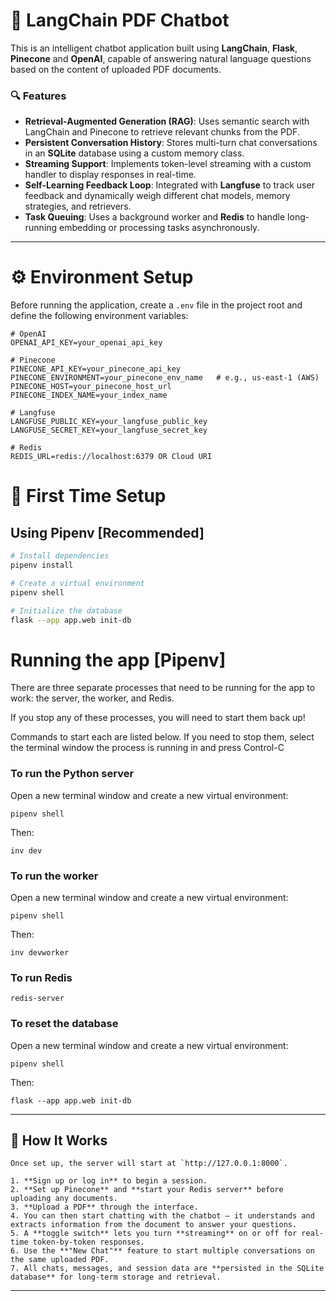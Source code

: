 # 📄 LangChain PDF Chatbot

This is an intelligent chatbot application built using **LangChain**, **Flask**, **Pinecone** and **OpenAI**, capable of answering natural language questions based on the content of uploaded PDF documents.

### 🔍 Features

- **Retrieval-Augmented Generation (RAG)**: Uses semantic search with LangChain and Pinecone to retrieve relevant chunks from the PDF.
- **Persistent Conversation History**: Stores multi-turn chat conversations in an **SQLite** database using a custom memory class.
- **Streaming Support**: Implements token-level streaming with a custom handler to display responses in real-time.
- **Self-Learning Feedback Loop**: Integrated with **Langfuse** to track user feedback and dynamically weigh different chat models, memory strategies, and retrievers.
- **Task Queuing**: Uses a background worker and **Redis** to handle long-running embedding or processing tasks asynchronously.

---


# ⚙️ Environment Setup

Before running the application, create a `.env` file in the project root and define the following environment variables:

```shell
# OpenAI
OPENAI_API_KEY=your_openai_api_key

# Pinecone
PINECONE_API_KEY=your_pinecone_api_key
PINECONE_ENVIRONMENT=your_pinecone_env_name   # e.g., us-east-1 (AWS)
PINECONE_HOST=your_pinecone_host_url
PINECONE_INDEX_NAME=your_index_name

# Langfuse
LANGFUSE_PUBLIC_KEY=your_langfuse_public_key
LANGFUSE_SECRET_KEY=your_langfuse_secret_key

# Redis
REDIS_URL=redis://localhost:6379 OR Cloud URI 
```
# 🚀 First Time Setup

## Using Pipenv [Recommended]

```bash
# Install dependencies
pipenv install

# Create a virtual environment
pipenv shell

# Initialize the database
flask --app app.web init-db
```


# Running the app [Pipenv]

There are three separate processes that need to be running for the app to work: the server, the worker, and Redis.

If you stop any of these processes, you will need to start them back up!

Commands to start each are listed below. If you need to stop them, select the terminal window the process is running in and press Control-C

### To run the Python server

Open a new terminal window and create a new virtual environment:

```
pipenv shell
```

Then:

```
inv dev
```

### To run the worker

Open a new terminal window and create a new virtual environment:

```
pipenv shell
```

Then:

```
inv devworker
```

### To run Redis

```
redis-server
```

### To reset the database

Open a new terminal window and create a new virtual environment:

```
pipenv shell
```

Then:
```
flask --app app.web init-db
```

---

## 🧠 How It Works
```
Once set up, the server will start at `http://127.0.0.1:8000`.

1. **Sign up or log in** to begin a session.
2. **Set up Pinecone** and **start your Redis server** before uploading any documents.
3. **Upload a PDF** through the interface.
4. You can then start chatting with the chatbot — it understands and extracts information from the document to answer your questions.
5. A **toggle switch** lets you turn **streaming** on or off for real-time token-by-token responses.
6. Use the **"New Chat"** feature to start multiple conversations on the same uploaded PDF.
7. All chats, messages, and session data are **persisted in the SQLite database** for long-term storage and retrieval.
```
---
